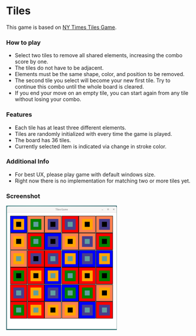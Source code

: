 # Tiles

This game is based on [NY Times Tiles Game](https://www.nytimes.com/puzzles/tiles).

### How to play

* Select two tiles to remove all shared elements, increasing the combo score by one.
* The tiles do not have to be adjacent.
* Elements must be the same shape, color, and position to be removed.
* The second tile you select will become your new first tile.  Try to continue this combo until the whole board is cleared.
* If you end your move on an empty tile, you can start again from any tile without losing your combo.

### Features

* Each tile has at least three different elements.
* Tiles are randomly initialized with every time the game is played.
* The board has 36 tiles.
* Currently selected item is indicated via change in stroke color.

### Additional Info

* For best UX, please play game with default windows size.
* Right now there is no implementation for matching two or more tiles yet.

### Screenshot

<img src="Resources/Tiles1.png" width = 300>

